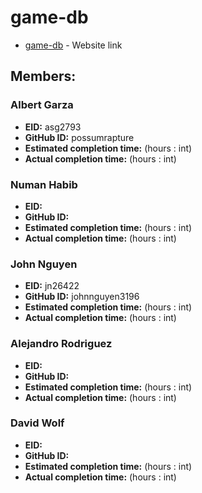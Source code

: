 # game-db

* [game-db](http://www.example.com) - Website link

## Members:

### Albert Garza
* **EID:** asg2793
* **GitHub ID:** possumrapture
* **Estimated completion time:** (hours : int)
* **Actual completion time:** (hours : int)

### Numan Habib
* **EID:** 
* **GitHub ID:** 
* **Estimated completion time:** (hours : int)
* **Actual completion time:** (hours : int)

### John Nguyen
* **EID:** jn26422
* **GitHub ID:** johnnguyen3196
* **Estimated completion time:** (hours : int)
* **Actual completion time:** (hours : int)

### Alejandro Rodriguez
* **EID:** 
* **GitHub ID:** 
* **Estimated completion time:** (hours : int)
* **Actual completion time:** (hours : int)

### David Wolf
* **EID:** 
* **GitHub ID:** 
* **Estimated completion time:** (hours : int)
* **Actual completion time:** (hours : int)
